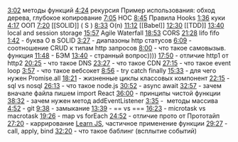 [3:02](https://www.youtube.com/watch?v=HhrlLqDCQ40&t=182s) методы функций
[4:24](https://www.youtube.com/watch?v=HhrlLqDCQ40&t=264s) рекурсия
    Пример использования: обход дерева, глубокое копирование
[7:05](https://www.youtube.com/watch?v=HhrlLqDCQ40&t=425s) НОС
[8:45](https://www.youtube.com/watch?v=HhrlLqDCQ40&t=525s) Правила Hooks
[1:36](https://www.youtube.com/watch?v=DjrK3PN2_D4&t=96s) куки
[4:17](https://www.youtube.com/watch?v=DjrK3PN2_D4&t=257s) ООП 
[7:20](https://www.youtube.com/watch?v=DjrK3PN2_D4&t=440s) [[SOLID]] ( S )
[8:33](https://www.youtube.com/watch?v=DjrK3PN2_D4&t=513s) O(n)
[11:12](https://www.youtube.com/watch?v=DjrK3PN2_D4&t=672s) [[Babel]]
[12:30](https://www.youtube.com/watch?v=DjrK3PN2_D4&t=750s) [[TDD]]
[13:40](https://www.youtube.com/watch?v=DjrK3PN2_D4&t=820s) local and session storage 
[15:57](https://www.youtube.com/watch?v=DjrK3PN2_D4&t=957s) Agile Waterfall
[18:53](https://www.youtube.com/watch?v=DjrK3PN2_D4&t=1133s) CORS
[21:28](https://www.youtube.com/watch?v=DjrK3PN2_D4&t=1288s) lifo fifo
[1:42](https://www.youtube.com/watch?v=IZPS8mGco-0&t=102s) - буква О в SOLID
[3:27](https://www.youtube.com/watch?v=IZPS8mGco-0&t=207s) - диапазоны http статусов
[6:09](https://www.youtube.com/watch?v=IZPS8mGco-0&t=369s) - соотношение CRUD к типам http запросов
[8:00](https://www.youtube.com/watch?v=IZPS8mGco-0&t=480s) - что такое самовызыв. функция
[11:48](https://www.youtube.com/watch?v=IZPS8mGco-0&t=708s) - БЭМ
[13:40](https://www.youtube.com/watch?v=IZPS8mGco-0&t=820s) - странный вопрос))))
[17:50](https://www.youtube.com/watch?v=IZPS8mGco-0&t=1070s) - отличие http1 от http2
[20:25](https://www.youtube.com/watch?v=IZPS8mGco-0&t=1225s) - что такое DNS
[23:27](https://www.youtube.com/watch?v=IZPS8mGco-0&t=1407s) - что такое CDN
[27:15](https://www.youtube.com/watch?v=IZPS8mGco-0&t=1635s) - что такое event loop
[3:57](https://www.youtube.com/watch?v=Nvx6OnjVZzU&t=237s) - что такое вебсокет
[8:56](https://www.youtube.com/watch?v=Nvx6OnjVZzU&t=536s) - try catch finally
[15:33](https://www.youtube.com/watch?v=Nvx6OnjVZzU&t=933s) - для чего нужен Promise.all
[18:21](https://www.youtube.com/watch?v=Nvx6OnjVZzU&t=1101s) - жизненные циклы классовых компонент
[22:15](https://www.youtube.com/watch?v=Nvx6OnjVZzU&t=1335s) - sql vs nosql
[26:13](https://www.youtube.com/watch?v=Nvx6OnjVZzU&t=1573s) - что такое node.js
[30:52](https://www.youtube.com/watch?v=Nvx6OnjVZzU&t=1852s) - async await
[32:57](https://www.youtube.com/watch?v=Nvx6OnjVZzU&t=1977s) - зачем вначале файла пишем import React
[36:00](https://www.youtube.com/watch?v=Nvx6OnjVZzU&t=2160s) - принципы чистой функции
[38:32](https://www.youtube.com/watch?v=Nvx6OnjVZzU&t=2312s) - зачем нужен метод addEventListener
[3:35](https://www.youtube.com/watch?v=MkZS4V8xUtA&t=215s) -  методы массива 
[4:52](https://www.youtube.com/watch?v=MkZS4V8xUtA&t=292s) - git
[9:38](https://www.youtube.com/watch?v=MkZS4V8xUtA&t=578s) - замыкание
[13:39](https://www.youtube.com/watch?v=MkZS4V8xUtA&t=819s) - == vs === 
[16:23](https://www.youtube.com/watch?v=MkZS4V8xUtA&t=983s) - microtask vs macrotask
[19:26](https://www.youtube.com/watch?v=MkZS4V8xUtA&t=1166s) - map vs forEach
[24:52](https://www.youtube.com/watch?v=MkZS4V8xUtA&t=1492s) - отличие прото от Прототайп
[27:20](https://www.youtube.com/watch?v=MkZS4V8xUtA&t=1640s) - каррирование [Learn JS](https://learn.javascript.ru/currying-partials), частичное применение функции
[29:27](https://www.youtube.com/watch?v=MkZS4V8xUtA&t=1767s) - call, apply, bind
[32:20](https://www.youtube.com/watch?v=MkZS4V8xUtA&t=1940s) - что такое баблинг (всплытие событий)